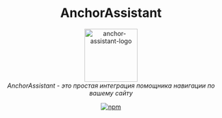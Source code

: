 <h1 align="center">AnchorAssistant</h1>

<p align="center">
  <img src="public/anchor-assistant.ico" alt="anchor-assistant-logo" width="120px" height="120px"/>
  <br>
    <em>
        AnchorAssistant - это простая интеграция помощника навигации по вашему сайту
    </em>
  <br>
</p>

<p align="center">
  <a href="https://www.npmjs.com/package/anchor-assistant">
    <img src="https://img.shields.io/badge/npm-v0.0.5-%23ddf0de?logo=npm" alt="npm" />
  </a>
</p>

